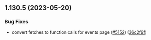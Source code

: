 ## 1.130.5 (2023-05-20)


### Bug Fixes

* convert fetches to function calls for events page ([#5152](https://github.com/EddieHubCommunity/LinkFree/issues/5152)) ([36c2f9f](https://github.com/EddieHubCommunity/LinkFree/commit/36c2f9f13bdc5f05e1ff75a8470adc80cb501675))



